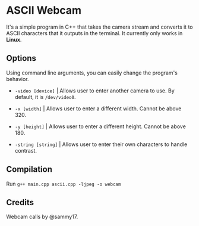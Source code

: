 # ASCII Webcam
It's a simple program in C++ that takes the camera stream and converts it to ASCII characters that it outputs in the terminal.
It currently only works in **Linux**.

## Options
Using command line arguments, you can easily change the program's behavior.

- `-video [device]` | Allows user to enter another camera to use. By default, it is `/dev/video0`.
- `-x [width]` | Allows user to enter a different width. Cannot be above 320.

- `-y [height]` | Allows user to enter a different height. Cannot be above 180.

- `-string [string]` | Allows user to enter their own characters to handle contrast.

## Compilation
Run `g++ main.cpp ascii.cpp -ljpeg -o webcam`

## Credits
Webcam calls by @sammy17.